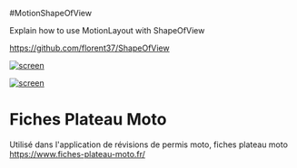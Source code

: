 #MotionShapeOfView

Explain how to use MotionLayout with ShapeOfView

https://github.com/florent37/ShapeOfView

[![screen](https://raw.githubusercontent.com/florent37/Motion-ShapeOfView/master/medias/arc.gif.gif)](https://www.github.com/florent37/Motion-ShapeOfView)

[![screen](https://raw.githubusercontent.com/florent37/Motion-ShapeOfView/master/medias/diagonal.gif.gif)](https://www.github.com/florent37/Motion-ShapeOfView)


# Fiches Plateau Moto

Utilisé dans l'application de révisions de permis moto, fiches plateau moto https://www.fiches-plateau-moto.fr/
